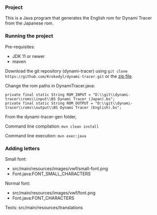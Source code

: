 ### Project

This is a Java program that generates the English rom for Dynami Tracer from the Japanese rom.

### Running the project

Pre-requisites:
- JDK 11 or newer
- maven

Download the git repository (dynami-tracer) using `git clone https://github.com/Krokodyl/dynami-tracer.git` or the [zip file](https://github.com/Krokodyl/dynami-tracer/archive/refs/heads/main.zip).


Change the rom paths in DynamiTracer.java:
```
private final static String ROM_INPUT = "D:\\git\\dynami-tracer\\roms\\input\\BS Dynami Tracer (Japan).bs";
private final static String ROM_OUTPUT = "D:\\git\\dynami-tracer\\roms\\output\\BS Dynami Tracer (English).bs";
```

From the dynami-tracer-gen folder,

Command line compilation: `mvn clean install`

Command line execution: `mvn exec:java`


### Adding letters

Small font:
- src/main/resources/images/vwf/small-font.png
- Font.java:FONT_SMALL_CHARACTERS

Normal font:
- src/main/resources/images/vwf/font.png
- Font.java:FONT_CHARACTERS

Texts:
src/main/resources/translations